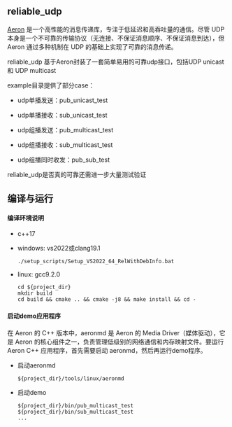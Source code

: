 ## reliable_udp

[Aeron](https://github.com/real-logic/aeron) 是一个高性能的消息传递库，专注于低延迟和高吞吐量的通信。尽管 UDP 本身是一个不可靠的传输协议（无连接、不保证消息顺序、不保证消息到达），但 Aeron 通过多种机制在 UDP 的基础上实现了可靠的消息传递。


reliable_udp 基于Aeron封装了一套简单易用的可靠udp接口，包括UDP unicast 和 UDP multicast

example目录提供了部分case：

* udp单播发送：pub_unicast_test

* udp单播接收：sub_unicast_test

* udp组播发送：pub_multicast_test

* udp组播接收：sub_multicast_test

* udp组播同时收发：pub_sub_test


reliable_udp是否真的可靠还需进一步大量测试验证

## 编译与运行

#### 编译环境说明

* c++17
* windows: vs2022或clang19.1
  ```
  ./setup_scripts/Setup_VS2022_64_RelWithDebInfo.bat
  ```

* linux: gcc9.2.0
  ```
  cd ${project_dir}
  mkdir build
  cd build && cmake .. && cmake -j8 && make install && cd -
  ```

#### 启动demo应用程序

在 Aeron 的 C++ 版本中，aeronmd 是 Aeron 的 Media Driver（媒体驱动），它是 Aeron 的核心组件之一，负责管理低级别的网络通信和内存映射文件。要运行 Aeron C++ 应用程序，首先需要启动 aeronmd，然后再运行demo程序。

* 启动aeronmd
  ```
  ${project_dir}/tools/linux/aeronmd
  ```

* 启动demo
  ```
  ${project_dir}/bin/pub_multicast_test
  ${project_dir}/bin/sub_multicast_test
  ...
  ```
